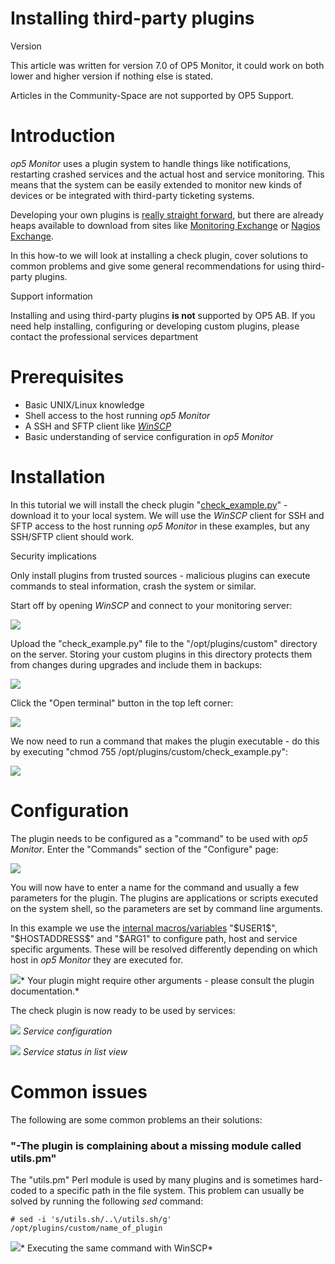 # Installing third-party plugins

Version

This article was written for version 7.0 of OP5 Monitor, it could work on both lower and higher version if nothing else is stated.

Articles in the Community-Space are not supported by OP5 Support.

# Introduction

*op5 Monitor* uses a plugin system to handle things like notifications, restarting crashed services and the actual host and service monitoring.
This means that the system can be easily extended to monitor new kinds of devices or be integrated with third-party ticketing systems.

Developing your own plugins is [really straight forward](https://kb.op5.com/display/DOC/Adding+your+first+plugin+to+op5+Monitor), but there are already heaps available to download from sites like [Monitoring Exchange](https://www.monitoringexchange.org/) or [Nagios Exchange](http://exchange.nagios.org/).

In this how-to we will look at installing a check plugin, cover solutions to common problems and give some general recommendations for using third-party plugins.

Support information

Installing and using third-party plugins **is not** supported by OP5 AB.
If you need help installing, configuring or developing custom plugins, please contact the professional services department

# Prerequisites

- Basic UNIX/Linux knowledge
- Shell access to the host running *op5 Monitor*
- A SSH and SFTP client like *[WinSCP](http://winscp.net/eng/download.php)*
- Basic understanding of service configuration in *op5 Monitor*

# Installation

In this tutorial we will install the check plugin "[check\_example.py](attachments/12189713/12386306.py)" - download it to your local system.
We will use the *WinSCP* client for SSH and SFTP access to the host running *op5 Monitor* in these examples, but any SSH/SFTP client should work.

Security implications

Only install plugins from trusted sources - malicious plugins can execute commands to steal information, crash the system or similar.

Start off by opening *WinSCP* and connect to your monitoring server:

![](attachments/12189713/12386307.png)

Upload the "check\_example.py" file to the "/opt/plugins/custom" directory on the server.
Storing your custom plugins in this directory protects them from changes during upgrades and include them in backups:

![](attachments/12189713/12386308.png)

Click the "Open terminal" button in the top left corner:

![](attachments/12189713/12386309.png)

We now need to run a command that makes the plugin executable -
do this by executing "chmod 755 /opt/plugins/custom/check\_example.py":

![](attachments/12189713/12386311.png)

# Configuration

The plugin needs to be configured as a "command" to be used with *op5 Monitor*.
Enter the "Commands" section of the "Configure" page:

![](attachments/12189713/12386312.png)

You will now have to enter a name for the command and usually a few parameters for the plugin.
The plugins are applications or scripts executed on the system shell, so the parameters are set by command line arguments.

In this example we use the [internal macros/variables](http://www.naemon.org/documentation/usersguide/macrolist.html) "\$USER1\$", "\$HOSTADDRESS\$" and "\$ARG1" to configure path, host and service specific arguments.
These will be resolved differently depending on which host in *op5 Monitor* they are executed for.

![](attachments/12189713/12386313.png)*
Your plugin might require other arguments - please consult the plugin documentation.*

The check plugin is now ready to be used by services:

![](attachments/12189713/12386314.png)
*Service configuration*

![](attachments/12189713/12386315.png)
*Service status in list view*

# Common issues

The following are some common problems an their solutions:

### "-The plugin is complaining about a missing module called utils.pm"

The "utils.pm" Perl module is used by many plugins and is sometimes hard-coded to a specific path in the file system.
This problem can usually be solved by running the following *sed* command:

``` {.text data-syntaxhighlighter-params="brush: text; gutter: false; theme: Confluence" data-theme="Confluence" style="brush: text; gutter: false; theme: Confluence"}
# sed -i 's/utils.sh/..\/utils.sh/g' /opt/plugins/custom/name_of_plugin
```

![](attachments/12189713/12386310.png)*
Executing the same command with WinSCP*
